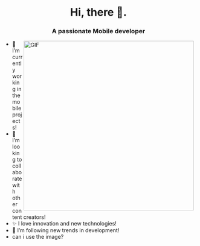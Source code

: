 
<h1 align="center">Hi, there 👋.</h1>
<h3 align="center">A passionate Mobile developer</h3>
<img align='right' alt ='GIF' width = '450px' src="https://user-images.githubusercontent.com/78612977/182815848-8c11d53e-2a1a-49ed-9003-2bb12bb9e5b4.gif">


- 🎨 I’m currently working in the mobile projects!
- 🤝 I’m looking to collaborate with other content creators!
- ✨ I love innovation and new technologies!
- 🌱 I’m following new trends in development!
- can i use the image?


